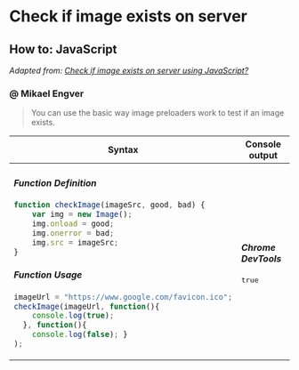 Check if image exists on server 
===============================

How to: JavaScript
-------------------------------

_Adapted from: [Check if image exists on server using JavaScript?](stackoverflow.com/questions/18837735)_

### @ Mikael Engver

> You can use the basic way image preloaders work to test if an image exists.

<table class="js-csv-data csv-data js-file-line-container"><thead><tr>
  <th>Syntax</th>
  <th>Console output</th>
  </tr></thead>
  <tbody>
<tr>

<td>

#### _Function Definition_

```js
function checkImage(imageSrc, good, bad) {
    var img = new Image();
    img.onload = good; 
    img.onerror = bad;
    img.src = imageSrc;
}
```

#### _Function Usage_

```js
imageUrl = "https://www.google.com/favicon.ico";
checkImage(imageUrl, function(){
    console.log(true);
  }, function(){
    console.log(false); }
);
```

</td>
<td>

#### _Chrome DevTools_

<kbd>true</kbd>

</td></tr></tbody>
</table>
